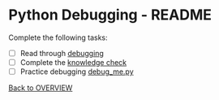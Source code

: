# Python Debugging - README
Complete the following tasks:
- [ ] Read through [debugging](debugging.md)
- [ ] Complete the [knowledge check](knowledge_check.md)
- [ ] Practice debugging [debug_me.py](debug_me.py)

[Back to OVERVIEW](../README.md)